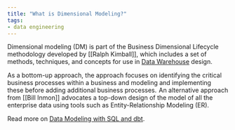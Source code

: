 ```yaml
---
title: "What is Dimensional Modeling?"
tags:
- data engineering
---
```

Dimensional modeling (DM) is part of the Business Dimensional Lifecycle methodology developed by [[Ralph Kimball]], which includes a set of methods, techniques, and concepts for use in [Data Warehouse](term/data%20warehouse.md) design.

As a bottom-up approach, the approach focuses on identifying the critical business processes within a business and modeling and implementing these before adding additional business processes.  An alternative approach from [[Bill Inmon]] advocates a top-down design of the model of all the enterprise data using tools such as Entity-Relationship Modeling (ER).

Read more on [Data Modeling with SQL and dbt](https://airbyte.com/blog/sql-data-modeling-with-dbt).

